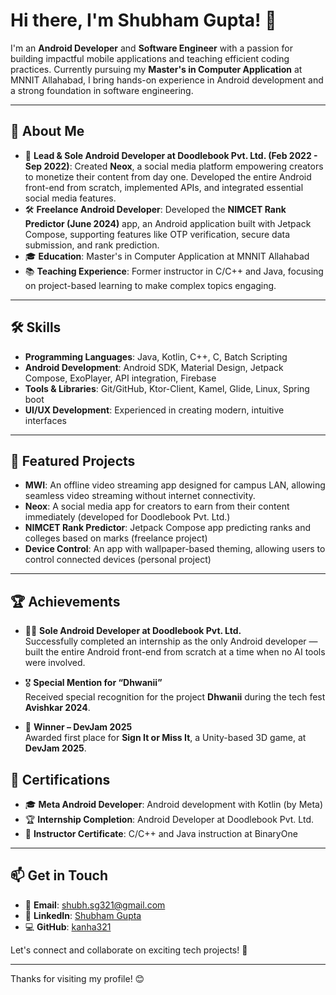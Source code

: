 # Hi there, I'm Shubham Gupta! 👋

I'm an **Android Developer** and **Software Engineer** with a passion for building impactful mobile applications and teaching efficient coding practices. Currently pursuing my **Master's in Computer Application** at MNNIT Allahabad, I bring hands-on experience in Android development and a strong foundation in software engineering.

---

## 🌟 About Me

- 💼 **Lead & Sole Android Developer at Doodlebook Pvt. Ltd. (Feb 2022 - Sep 2022)**: Created **Neox**, a social media platform empowering creators to monetize their content from day one. Developed the entire Android front-end from scratch, implemented APIs, and integrated essential social media features.
- 🛠 **Freelance Android Developer**: Developed the **NIMCET Rank Predictor (June 2024)** app, an Android application built with Jetpack Compose, supporting features like OTP verification, secure data submission, and rank prediction.
- 🎓 **Education**: Master's in Computer Application at MNNIT Allahabad
- 📚 **Teaching Experience**: Former instructor in C/C++ and Java, focusing on project-based learning to make complex topics engaging.

---

## 🛠 Skills

- **Programming Languages**: Java, Kotlin, C++, C, Batch Scripting
- **Android Development**: Android SDK, Material Design, Jetpack Compose, ExoPlayer, API integration, Firebase
- **Tools & Libraries**: Git/GitHub, Ktor-Client, Kamel, Glide, Linux, Spring boot
- **UI/UX Development**: Experienced in creating modern, intuitive interfaces

---

## 🚀 Featured Projects

- **MWI**: An offline video streaming app designed for campus LAN, allowing seamless video streaming without internet connectivity.
- **Neox**: A social media app for creators to earn from their content immediately (developed for Doodlebook Pvt. Ltd.)
- **NIMCET Rank Predictor**: Jetpack Compose app predicting ranks and colleges based on marks (freelance project)
- **Device Control**: An app with wallpaper-based theming, allowing users to control connected devices (personal project)

---

## 🏆 Achievements

- 👨‍💻 **Sole Android Developer at Doodlebook Pvt. Ltd.**  
  Successfully completed an internship as the only Android developer — built the entire Android front-end from scratch at a time when no AI tools were involved.

- 🎖️ **Special Mention for “Dhwanii”**  
  Received special recognition for the project **Dhwanii** during the tech fest **Avishkar 2024**.

- 🥇 **Winner – DevJam 2025**  
  Awarded first place for **Sign It or Miss It**, a Unity-based 3D game, at **DevJam 2025**.


## 📄 Certifications

- 🎓 **Meta Android Developer**: Android development with Kotlin (by Meta)
- 🏆 **Internship Completion**: Android Developer at Doodlebook Pvt. Ltd.
- 📜 **Instructor Certificate**: C/C++ and Java instruction at BinaryOne

---

## 📫 Get in Touch

- 📧 **Email**: shubh.sg321@gmail.com
- 💼 **LinkedIn**: [Shubham Gupta](https://www.linkedin.com/in/kanha321)
- 💻 **GitHub**: [kanha321](https://github.com/kanha321)

Let's connect and collaborate on exciting tech projects! 🚀

---

Thanks for visiting my profile! 😊
